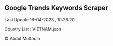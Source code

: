 

## Google Trends Keywords Scraper 
 
Last Update 16-04-2023 , 10:26:20

Country List :
VIETNAM.json



© Abdul Muttaqin 
